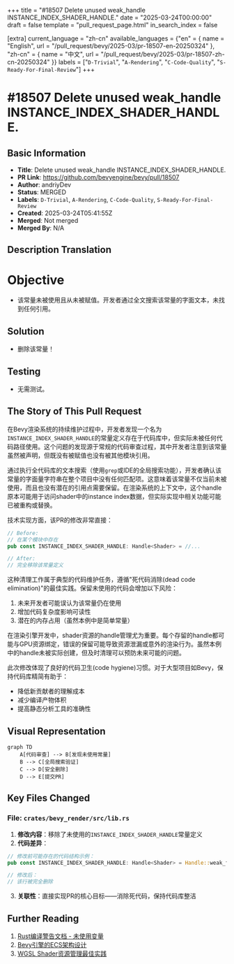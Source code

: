 +++
title = "#18507 Delete unused weak_handle INSTANCE_INDEX_SHADER_HANDLE."
date = "2025-03-24T00:00:00"
draft = false
template = "pull_request_page.html"
in_search_index = false

[extra]
current_language = "zh-cn"
available_languages = {"en" = { name = "English", url = "/pull_request/bevy/2025-03/pr-18507-en-20250324" }, "zh-cn" = { name = "中文", url = "/pull_request/bevy/2025-03/pr-18507-zh-cn-20250324" }}
labels = ["`D-Trivial`", "`A-Rendering`", "`C-Code-Quality`", "`S-Ready-For-Final-Review`"]
+++

# #18507 Delete unused weak_handle INSTANCE_INDEX_SHADER_HANDLE.

## Basic Information
- **Title**: Delete unused weak_handle INSTANCE_INDEX_SHADER_HANDLE.
- **PR Link**: https://github.com/bevyengine/bevy/pull/18507
- **Author**: andriyDev
- **Status**: MERGED
- **Labels**: `D-Trivial`, `A-Rendering`, `C-Code-Quality`, `S-Ready-For-Final-Review`
- **Created**: 2025-03-24T05:41:55Z
- **Merged**: Not merged
- **Merged By**: N/A

## Description Translation
# Objective

- 该常量未被使用且从未被赋值。开发者通过全文搜索该常量的字面文本，未找到任何引用。

## Solution

- 删除该常量！

## Testing

- 无需测试。

## The Story of This Pull Request

在Bevy渲染系统的持续维护过程中，开发者发现一个名为`INSTANCE_INDEX_SHADER_HANDLE`的常量定义存在于代码库中，但实际未被任何代码路径使用。这个问题的发现源于常规的代码审查过程，其中开发者注意到该常量虽然被声明，但既没有被赋值也没有被其他模块引用。

通过执行全代码库的文本搜索（使用`grep`或IDE的全局搜索功能），开发者确认该常量的字面量字符串在整个项目中没有任何匹配项。这意味着该常量不仅当前未被使用，而且也没有潜在的引用点需要保留。在渲染系统的上下文中，这个handle原本可能用于访问shader中的instance index数据，但实际实现中相关功能可能已被重构或替换。

技术实现方面，该PR的修改非常直接：

```rust
// Before:
// 在某个模块中存在
pub const INSTANCE_INDEX_SHADER_HANDLE: Handle<Shader> = //...

// After:
// 完全移除该常量定义
```

这种清理工作属于典型的代码维护任务，遵循"死代码消除(dead code elimination)"的最佳实践。保留未使用的代码会增加以下风险：
1. 未来开发者可能误认为该常量仍在使用
2. 增加代码复杂度影响可读性
3. 潜在的内存占用（虽然本例中是简单常量）

在渲染引擎开发中，shader资源的handle管理尤为重要。每个存留的handle都可能与GPU资源绑定，错误的保留可能导致资源泄漏或意外的渲染行为。虽然本例中的handle未被实际创建，但及时清理可以预防未来可能的问题。

此次修改体现了良好的代码卫生(code hygiene)习惯。对于大型项目如Bevy，保持代码库精简有助于：
- 降低新贡献者的理解成本
- 减少编译产物体积
- 提高静态分析工具的准确性

## Visual Representation

```mermaid
graph TD
    A[代码审查] --> B[发现未使用常量]
    B --> C[全局搜索验证]
    C --> D[安全删除]
    D --> E[提交PR]
```

## Key Files Changed

### File: `crates/bevy_render/src/lib.rs`
1. **修改内容**：移除了未使用的`INSTANCE_INDEX_SHADER_HANDLE`常量定义
2. **代码差异**：
```rust
// 修改前可能存在的代码结构示例：
pub const INSTANCE_INDEX_SHADER_HANDLE: Handle<Shader> = Handle::weak_from_u64(/*...*/);

// 修改后：
// 该行被完全删除
```
3. **关联性**：直接实现PR的核心目标——消除死代码，保持代码库整洁

## Further Reading
1. [Rust编译警告文档 - 未使用变量](https://doc.rust-lang.org/rustc/lints/listing/warn-by-default.html#unused-variables)
2. [Bevy引擎的ECS架构设计](https://bevyengine.org/learn/book/getting-started/ecs/)
3. [WGSL Shader资源管理最佳实践](https://gpuweb.github.io/gpuweb/wgsl/#resource-interface)
